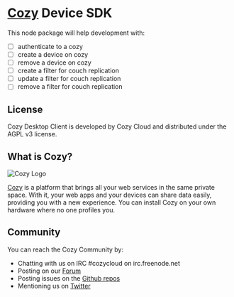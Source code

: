 [Cozy][0] Device SDK
====================

This node package will help development with:

 - [ ] authenticate to a cozy
 - [ ] create a device on cozy
 - [ ] remove a device on cozy
 - [ ] create a filter for couch replication
 - [ ] update a filter for couch replication
 - [ ] remove a filter for couch replication

License
-------

Cozy Desktop Client is developed by Cozy Cloud and distributed under the AGPL
v3 license.


What is Cozy?
-------------

![Cozy Logo][1]

[Cozy][0] is a platform that brings all your web services in the same private
space.  With it, your web apps and your devices can share data easily,
providing you with a new experience. You can install Cozy on your own hardware
where no one profiles you.


Community
---------

You can reach the Cozy Community by:

* Chatting with us on IRC #cozycloud on irc.freenode.net
* Posting on our [Forum][2]
* Posting issues on the [Github repos][3]
* Mentioning us on [Twitter][4]


[0]:  https://cozy.io
[1]:  https://raw.github.com/cozy/cozy-setup/gh-pages/assets/images/happycloud.png
[2]:  https://forum.cozy.io
[3]:  https://github.com/cozy/
[4]:  https://twitter.com/mycozycloud
